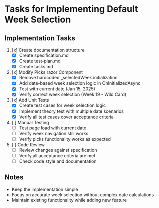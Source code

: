 # Tasks for Implementing Default Week Selection

## Implementation Tasks
1. [x] Create documentation structure
   - [x] Create specification.md
   - [x] Create test-plan.md
   - [x] Create tasks.md

2. [x] Modify Picks.razor Component
   - [x] Remove hardcoded _selectedWeek initialization
   - [x] Add date-based week selection logic in OnInitializedAsync
   - [x] Test with current date (Jan 15, 2025)
   - [x] Verify correct week selection (Week 19 - Wild Card)

3. [x] Add Unit Tests
   - [x] Create test cases for week selection logic
   - [x] Implement theory test with multiple date scenarios
   - [x] Verify all test cases cover acceptance criteria

4. [ ] Manual Testing
   - [ ] Test page load with current date
   - [ ] Verify week navigation still works
   - [ ] Verify picks functionality works as expected

5. [ ] Code Review
   - [ ] Review changes against specification
   - [ ] Verify all acceptance criteria are met
   - [ ] Check code style and documentation

## Notes
- Keep the implementation simple
- Focus on accurate week selection without complex date calculations
- Maintain existing functionality while adding new feature
